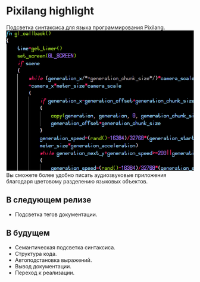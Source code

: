 # Pixilang highlight
Подсветка синтаксиса для языка программирования Pixilang.\
![Пример кода](logo.png)
Вы сможете более удобно писать аудиозвуковые приложения благодаря цветовому разделению языковых объектов.
## В следующем релизе
* Подсветка тегов документации.
## В будущем
* Семантическая подсветка синтаксиса.
* Структура кода.
* Автоподстановка выражений.
* Вывод документации.
* Переход к реализации.